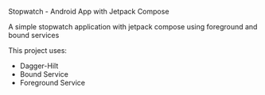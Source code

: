 Stopwatch - Android App with Jetpack Compose

A simple stopwatch application with jetpack compose using foreground and bound services

This project uses:
- Dagger-Hilt
- Bound Service
- Foreground Service
